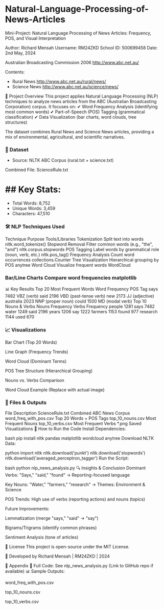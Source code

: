 # Natural-Language-Processing-of-News-Articles
Mini-Project: Natural Language Processing of News Articles: Frequency, POS, and Visual Interpretation

Author: Richard Mensah
Username: RM24ZKD
School ID: 500699458
Date: 2nd May, 2024

Australian Broadcasting Commission 2006
http://www.abc.net.au/

Contents:
* Rural News    http://www.abc.net.au/rural/news/
* Science News  http://www.abc.net.au/science/news/

📌 Project Overview
This project applies Natural Language Processing (NLP) techniques to analyze news articles from the ABC (Australian Broadcasting Corporation) corpus. It focuses on:
✔ Word Frequency Analysis (identifying most common words)
✔ Part-of-Speech (POS) Tagging (grammatical classification)
✔ Data Visualization (bar charts, word clouds, tree structures)

The dataset combines Rural News and Science News articles, providing a mix of environmental, agricultural, and scientific narratives.

### 📂 Dataset
- Source: NLTK ABC Corpus (rural.txt + science.txt)

Combined File: ScienceRule.txt

# ## Key Stats:
- Total Words: 8,752
- Unique Words: 3,459
- Characters: 47,510

### 🛠️ NLP Techniques Used
Technique	Purpose	Tools/Libraries
Tokenization	Split text into words	nltk.word_tokenize()
Stopword Removal	Filter common words (e.g., "the", "and")	nltk.corpus.stopwords
POS Tagging	Label words by grammatical role (noun, verb, etc.)	nltk.pos_tag()
Frequency Analysis	Count word occurrences	collections.Counter
Tree Visualization	Hierarchical grouping by POS	anytree
Word Cloud	Visualize frequent words	WordCloud

### Bar/Line Charts	Compare word frequencies	matplotlib
📊 Key Results
Top 20 Most Frequent Words
Word	Frequency	POS Tag
says	7482	VBZ (verb)
said	2196	VBD (past-tense verb)
new	2173	JJ (adjective)
australia	2023	NNP (proper noun)
could	1500	MD (modal verb)
Top 10 Nouns & Verbs
Nouns	Frequency	Verbs	Frequency
people	1281	says	7482
water	1249	said	2196
years	1206	say	1222
farmers	1153	found	977
research	1144	used	670

### 📈 Visualizations
Bar Chart (Top 20 Words)

Line Graph (Frequency Trends)

Word Cloud (Dominant Terms)

POS Tree Structure (Hierarchical Grouping)

Nouns vs. Verbs Comparison

Word Cloud Example (Replace with actual image)

### 📂 Files & Outputs
File	Description
ScienceRule.txt	Combined ABC News Corpus
word_freq_with_pos.csv	Top 20 Words + POS Tags
top_10_nouns.csv	Most Frequent Nouns
top_10_verbs.csv	Most Frequent Verbs
*.png	Saved Visualizations
🚀 How to Run the Code
Install Dependencies:

bash
pip install nltk pandas matplotlib wordcloud anytree
Download NLTK Data:

python
import nltk
nltk.download('punkt')
nltk.download('stopwords')
nltk.download('averaged_perceptron_tagger')
Run the Script:

bash
python nlp_news_analysis.py
🔍 Insights & Conclusion
Dominant Verbs: "Says," "said," "found" → Reporting-focused language

Key Nouns: "Water," "farmers," "research" → Themes: Environment & Science

POS Trends: High use of verbs (reporting actions) and nouns (topics)

Future Improvements:

Lemmatization (merge "says," "said" → "say")

Bigrams/Trigrams (identify common phrases)

Sentiment Analysis (tone of articles)

📜 License
This project is open-source under the MIT License.

🎯 Developed by Richard Mensah | RM24ZKD | 2024

🔗 Appendix
📄 Full Code: See nlp_news_analysis.py (Link to GitHub repo if available)
📊 Sample Outputs:

word_freq_with_pos.csv

top_10_nouns.csv

top_10_verbs.csv